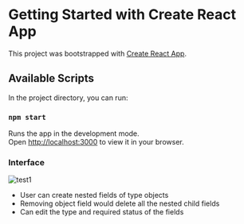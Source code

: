# Getting Started with Create React App

This project was bootstrapped with [Create React App](https://github.com/facebook/create-react-app).

## Available Scripts

In the project directory, you can run:

### `npm start`

Runs the app in the development mode.\
Open [http://localhost:3000](http://localhost:3000) to view it in your browser.

### Interface
![test1](https://user-images.githubusercontent.com/57484457/228926566-5a721ffc-3dfc-4d59-a7ad-20fa9b7c55c9.PNG)

- User can create nested fields of type objects
- Removing object field would delete all the nested child fields
- Can edit the type and required status of the fields
